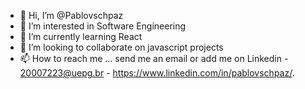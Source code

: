 - 👋 Hi, I’m @Pablovschpaz
- 👀 I’m interested in Software Engineering
- 🌱 I’m currently learning React
- 💞️ I’m looking to collaborate on javascript projects
- 📫 How to reach me ... send me an email or add me on Linkedin - 20007223@uepg.br - https://www.linkedin.com/in/pablovschpaz/.

<!---
Pablovschpaz/Pablovschpaz is a ✨ special ✨ repository because its `README.md` (this file) appears on your GitHub profile.
You can click the Preview link to take a look at your changes.
--->
